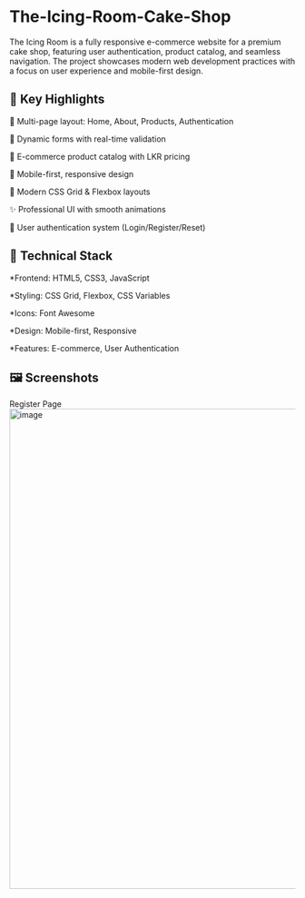 # The-Icing-Room-Cake-Shop
The Icing Room  is a fully responsive e-commerce website for a premium cake shop, featuring user authentication, product catalog, and seamless navigation. The project showcases modern web development practices with a focus on user experience and mobile-first design.

## 🚀 Key Highlights

🎂 Multi-page layout: Home, About, Products, Authentication

💬 Dynamic forms with real-time validation

🛒 E-commerce product catalog with LKR pricing

📱 Mobile-first, responsive design

🎨 Modern CSS Grid & Flexbox layouts

✨ Professional UI with smooth animations

🔐 User authentication system (Login/Register/Reset)

## 💫 Technical Stack
*Frontend: HTML5, CSS3, JavaScript

*Styling: CSS Grid, Flexbox, CSS Variables

*Icons: Font Awesome

*Design: Mobile-first, Responsive

*Features: E-commerce, User Authentication
## 🖼️ Screenshots
Register Page
<img width="1896" height="846" alt="image" src="https://github.com/user-attachments/assets/78830a7a-f357-4c81-b9f5-bcea2f3189d7" />

